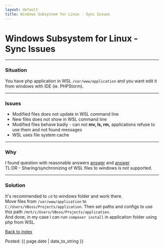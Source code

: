 ```yaml
---
layout: default
title: Windows Subsystem for Linux - Sync Issues
---
```


<style>
	{% include styles.css %}
</style>

<h1>Windows Subsystem for Linux - Sync Issues</h1>

<hr>

<h3>
  Situation
</h3>
<p>
  You have php application in WSL <code>/var/www/application</code> and you want edit it from windows with IDE (ie. PHPStorm).
</p>

<hr>

<h3>
  Issues
</h3>
<p>
  <ul> 
    <li>Modified files does not update in WSL command line</li>
    <li>New files does not show in WSL command line</li>
    <li>Modified files behave badly - can not <strong>mv, ls, rm,</strong> applications refuse to use them and not found messages</li>
    <li>WSL uses file system cache</li>
  </ul>
</p>

<hr>

<h3>
  Why
</h3>
<p>
  I found question with reasonable answers
  <a href="http://superuser.com/a/1078032">answer</a> and <a href="http://superuser.com/a/1115727">answer</a><br>
  TL:DR - Sharing/synchronizing of WSL files to windows is not supported.
</p>

<hr>

<h3>
  Solution
</h3>
<p>
  It's recommended to <code>cd</code> to windows folder and work there.<br>
  Move files from <code>/var/www/application</code> to <code>C:/Users/VBoss/Projects/application</code>. 
  Then set paths and configs to use this path <code>/mnt/c/Users/VBoss/Projects/application</code>. <br>
  And done, in my case i can run <code>composer install</code> in application folder using php from WSL.
</p>

<a href="http://blog.spameri.cz">Back to index</a>
<p class="meta">Posted: {{ page.date | date_to_string }}</p>
